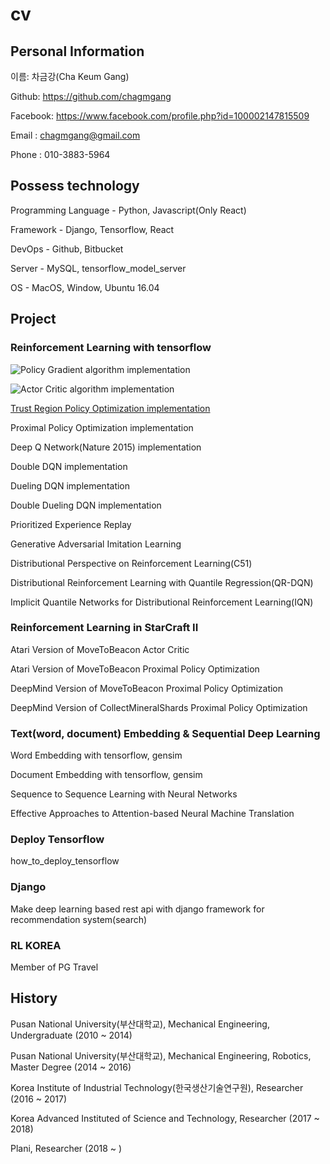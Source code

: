# cv

## Personal Information

이름: 차금강(Cha Keum Gang)

Github: https://github.com/chagmgang

Facebook: https://www.facebook.com/profile.php?id=100002147815509

Email : chagmgang@gmail.com

Phone : 010-3883-5964

## Possess technology

Programming Language - Python, Javascript(Only React)

Framework - Django, Tensorflow, React

DevOps - Github, Bitbucket

Server - MySQL, tensorflow_model_server

OS - MacOS, Window, Ubuntu 16.04


## Project

### Reinforcement Learning with tensorflow

![Policy Gradient algorithm implementation](https://github.com/chagmgang/OnlyPGRL/tree/master/policy_gradient)

![Actor Critic algorithm implementation](https://github.com/chagmgang/OnlyPGRL/tree/master/actor_critic)

[Trust Region Policy Optimization implementation](https://github.com/chagmgang/OnlyPGRL/tree/master/proximal_policy_optimization)

Proximal Policy Optimization implementation

Deep Q Network(Nature 2015) implementation

Double DQN implementation

Dueling DQN implementation

Double Dueling DQN implementation

Prioritized Experience Replay

Generative Adversarial Imitation Learning

Distributional Perspective on Reinforcement Learning(C51)

Distributional Reinforcement Learning with Quantile Regression(QR-DQN)

Implicit Quantile Networks for Distributional Reinforcement Learning(IQN)

### Reinforcement Learning in StarCraft II

Atari Version of MoveToBeacon Actor Critic

Atari Version of MoveToBeacon Proximal Policy Optimization

DeepMind Version of MoveToBeacon Proximal Policy Optimization

DeepMind Version of CollectMineralShards Proximal Policy Optimization

### Text(word, document) Embedding & Sequential Deep Learning

Word Embedding with tensorflow, gensim

Document Embedding with tensorflow, gensim

Sequence to Sequence Learning with Neural Networks

Effective Approaches to Attention-based  Neural Machine Translation

### Deploy Tensorflow

how_to_deploy_tensorflow

### Django

Make deep learning based rest api with django framework for recommendation system(search)

### RL KOREA

Member of PG Travel 

## History

Pusan National University(부산대학교), Mechanical Engineering, Undergraduate              (2010 ~ 2014)

Pusan National University(부산대학교), Mechanical Engineering, Robotics, Master Degree    (2014 ~ 2016)

Korea Institute of Industrial Technology(한국생산기술연구원), Researcher                    (2016 ~ 2017)

Korea Advanced Instituted of Science and Technology, Researcher                        (2017 ~ 2018)

Plani, Researcher                                                                      (2018 ~ )
